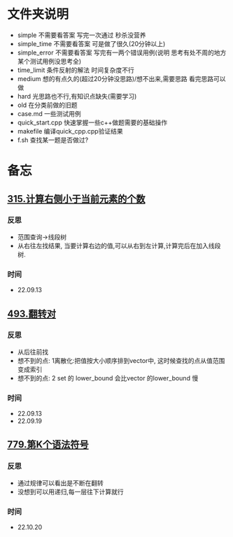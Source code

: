 # 文件夹说明
- simple 不需要看答案 写完一次通过 秒杀没营养
- simple_time 不需要看答案 可是做了很久(20分钟以上)
- simple_error 不需要看答案 写完有一两个错误用例(说明 思考有处不周的地方 某个测试用例没思考全)
- time_limit 条件反射的解法 时间复杂度不行
- medium 想的有点久的(超过20分钟没思路)/想不出来,需要思路 看完思路可以做
- hard 光思路也不行,有知识点缺失(需要学习)
- old 在分类前做的旧题
- case.md 一些测试用例
- quick_start.cpp 快速掌握一些c++做题需要的基础操作
- makefile 编译quick_cpp.cpp验证结果
- f.sh 查找某一题是否做过?
# 备忘


## [315.计算右侧小于当前元素的个数](https://leetcode.cn/problems/count-of-smaller-numbers-after-self/description/)
### 反思
- 范围查询->线段树
- 从右往左找结果, 当要计算右边的值,可以从右到左计算,计算完后在加入线段树.
### 时间
- 22.09.13

## [493.翻转对](https://leetcode.cn/problems/reverse-pairs/description/)
### 反思
- 从后往前找
- 想不到的点: 1离散化:把值按大小顺序排到vector中, 这时候查找的点从值范围变成索引
- 想不到的点: 2 set 的 lower_bound 会比vector 的lower_bound 慢
### 时间
- 22.09.13
- 22.09.19

## [779.第K个语法符号](https://leetcode.cn/problems/k-th-symbol-in-grammar/description/)
### 反思
- 通过规律可以看出是不断在翻转
- 没想到可以用递归,每一层往下计算就行
### 时间
- 22.10.20